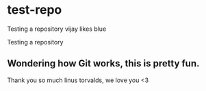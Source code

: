 # test-repo
Testing a repository 
vijay likes blue

Testing a repository

## Wondering how Git works, this is pretty fun.

Thank you so much linus torvalds, we love you <3


